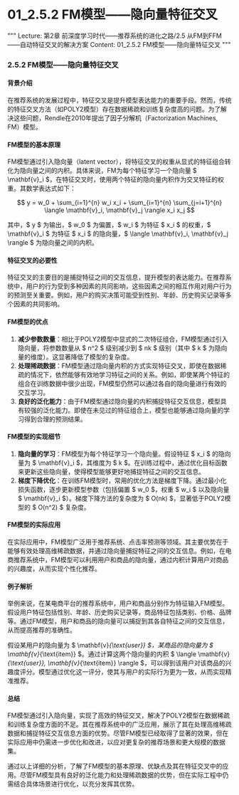 # 01_2.5.2 FM模型——隐向量特征交叉

"""
Lecture: 第2章 前深度学习时代——推荐系统的进化之路/2.5 从FM到FFM——自动特征交叉的解决方案
Content: 01_2.5.2 FM模型——隐向量特征交叉
"""

### 2.5.2 FM模型——隐向量特征交叉

#### 背景介绍

在推荐系统的发展过程中，特征交叉是提升模型表达能力的重要手段。然而，传统的特征交叉方法（如POLY2模型）存在数据稀疏和训练复杂度高的问题。为了解决这些问题，Rendle在2010年提出了因子分解机（Factorization Machines, FM）模型。

#### FM模型的基本原理

FM模型通过引入隐向量（latent vector），将特征交叉的权重从显式的特征组合转化为隐向量之间的内积。具体来说，FM为每个特征学习一个隐向量 $ \mathbf{v}_i $，在特征交叉时，使用两个特征的隐向量内积作为交叉特征的权重。其数学表达式如下：

$$ y = w_0 + \sum_{i=1}^{n} w_i x_i + \sum_{i=1}^{n} \sum_{j=i+1}^{n} \langle \mathbf{v}_i, \mathbf{v}_j \rangle x_i x_j $$

其中，$ y $ 为输出，$ w_0 $ 为偏置，$ w_i $ 为特征 $ x_i $ 的权重，$ \mathbf{v}_i $ 为特征 $ x_i $ 的隐向量，$ \langle \mathbf{v}_i, \mathbf{v}_j \rangle $ 为隐向量之间的内积。

#### 特征交叉的必要性

特征交叉的主要目的是捕捉特征之间的交互信息，提升模型的表达能力。在推荐系统中，用户的行为受到多种因素的共同影响，这些因素之间的相互作用对用户行为的预测至关重要。例如，用户的购买决策可能受到性别、年龄、历史购买记录等多个因素的共同影响。

#### FM模型的优点

1. **减少参数数量**：相比于POLY2模型中显式的二次特征组合，FM模型通过引入隐向量，将参数数量从 $ n^2 $ 级别减少到 $ nk $ 级别（其中 $ k $ 为隐向量的维度）。这显著降低了模型的复杂度。
2. **处理稀疏数据**：FM模型通过隐向量内积的方式实现特征交叉，即使在数据稀疏的情况下，依然能够有效地学习特征之间的关系。例如，即使某两个特征的组合在训练数据中很少出现，FM模型仍然可以通过各自的隐向量进行有效的交互学习。
3. **良好的泛化能力**：由于FM模型通过隐向量的内积捕捉特征交互信息，模型具有较强的泛化能力。即使在未见过的特征组合上，模型也能够通过隐向量的学习得到合理的预测结果。

#### FM模型的实现细节

1. **隐向量的学习**：FM模型为每个特征学习一个隐向量。假设特征 $ x_i $ 的隐向量为 $ \mathbf{v}_i $，其维度为 $ k $。在训练过程中，通过优化目标函数来更新这些隐向量，使得模型能够更好地捕捉特征之间的交互信息。
2. **梯度下降优化**：在训练FM模型时，常用的优化方法是梯度下降。通过最小化损失函数，逐步更新模型参数（包括偏置 $ w_0 $，权重 $ w_i $ 以及隐向量 $ \mathbf{v}_i $）。梯度下降方法的复杂度为 $ O(nk) $，显著低于POLY2模型的 $ O(n^2) $ 复杂度。

#### FM模型的实际应用

在实际应用中，FM模型广泛用于推荐系统、点击率预测等领域。其主要优势在于能够有效处理高维稀疏数据，并通过隐向量捕捉特征之间的交互信息。例如，在电商推荐系统中，FM模型可以利用用户和商品的隐向量，通过内积计算用户对商品的兴趣度，从而实现个性化推荐。

#### 例子解析

举例来说，在某电商平台的推荐系统中，用户和商品分别作为特征输入FM模型。假设用户特征包括性别、年龄、历史购买记录等，商品特征包括类别、价格、品牌等。通过FM模型，用户和商品的隐向量可以捕捉到其各自特征之间的交互信息，从而提高推荐的准确性。

假设某用户的隐向量为 $ \mathbf{v}_{\text{user}} $，某商品的隐向量为 $ \mathbf{v}_{\text{item}} $。通过计算这两个隐向量的内积 $ \langle \mathbf{v}_{\text{user}}, \mathbf{v}_{\text{item}} \rangle $，可以得到该用户对该商品的兴趣度评分。模型通过优化这一评分，使其与用户的实际行为更为一致，从而实现精准推荐。

#### 总结

FM模型通过引入隐向量，实现了高效的特征交叉，解决了POLY2模型在数据稀疏和训练复杂度方面的不足。其在推荐系统中的广泛应用，展示了其在处理高维稀疏数据和捕捉特征交互信息方面的优势。尽管FM模型已经取得了显著的效果，但在实际应用中仍需进一步优化和改进，以应对更复杂的推荐场景和更大规模的数据集。

通过以上详细的分析，了解了FM模型的基本原理、优缺点及其在特征交叉中的应用。尽管FM模型具有良好的泛化能力和处理稀疏数据的优势，但在实际工程中仍需结合具体场景进行优化，以充分发挥其优势。